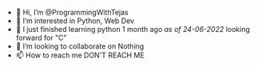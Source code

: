 - 👋 Hi, I’m @ProgrammingWithTejas
- 👀 I’m interested in Python, Web Dev
- 🌱 I just finished learning python 1 month ago *as of 24-06-2022* looking forward for "C"
- 💞️ I’m looking to collaborate on Nothing
- 📫 How to reach me DON'T REACH ME

<!---
ProgrammingWithTejas/ProgrammingWithTejas is a ✨ special ✨ repository because its `README.md` (this file) appears on your GitHub profile.
You can click the Preview link to take a look at your changes.
--->
